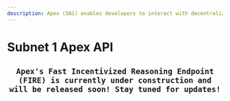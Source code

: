 ```yaml
---
description: Apex (SN1) enables developers to interact with decentralized Agent workflows.
---
```


# Subnet 1 Apex API

<h2 align="center"><code>Apex's Fast Incentivized Reasoning Endpoint (FIRE) is currently under construction and will be released soon! Stay tuned for updates!</code></h2>
